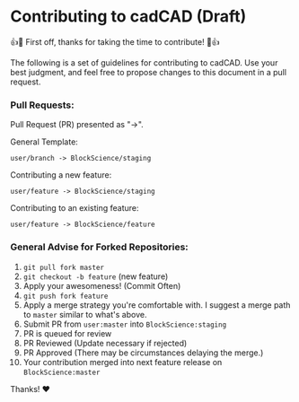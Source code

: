 # Contributing to cadCAD (Draft)

:+1::tada: First off, thanks for taking the time to contribute! :tada::+1:

The following is a set of guidelines for contributing to cadCAD. 
Use your best judgment, and feel free to propose changes to this document in a pull request.

### Pull Requests:

Pull Request (PR) presented as "->".

General Template:

`user/branch -> BlockScience/staging`

Contributing a new feature:

`user/feature -> BlockScience/staging`

Contributing to an existing feature:

`user/feature -> BlockScience/feature`

### General Advise for Forked Repositories: 
1. `git pull fork master`
2. `git checkout -b feature` (new feature)
3. Apply your awesomeness! (Commit Often)
4. `git push fork feature`
5. Apply a merge strategy you're comfortable with. I suggest a merge path to `master` similar to what's above.
6. Submit PR from `user:master` into `BlockScience:staging`
7. PR is queued for review
8. PR Reviewed (Update necessary if rejected)
9. PR Approved (There may be circumstances delaying the merge.)
10. Your contribution merged into next feature release on `BlockScience:master`

Thanks! :heart:
